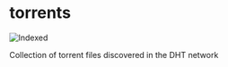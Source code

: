 torrents 
========
![Indexed](https://img.shields.io/badge/indexed-108296-blue)

Collection of torrent files discovered in the DHT network
